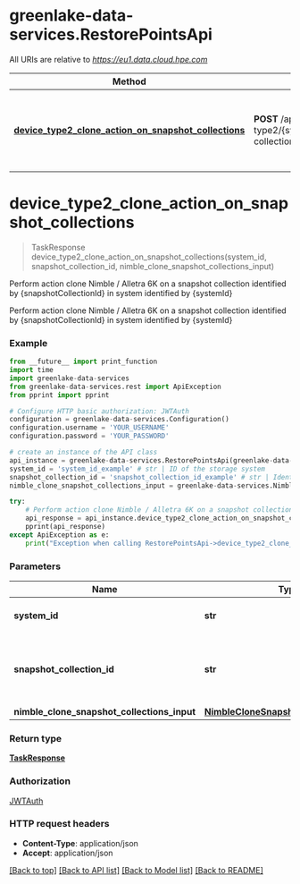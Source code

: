# greenlake-data-services.RestorePointsApi

All URIs are relative to *https://eu1.data.cloud.hpe.com*

Method | HTTP request | Description
------------- | ------------- | -------------
[**device_type2_clone_action_on_snapshot_collections**](RestorePointsApi.md#device_type2_clone_action_on_snapshot_collections) | **POST** /api/v1/storage-systems/device-type2/{systemId}/snapshot-collections/{snapshotCollectionId}/actions/clone | Perform action clone Nimble / Alletra 6K on a snapshot collection identified by {snapshotCollectionId} in system identified by {systemId}


# **device_type2_clone_action_on_snapshot_collections**
> TaskResponse device_type2_clone_action_on_snapshot_collections(system_id, snapshot_collection_id, nimble_clone_snapshot_collections_input)

Perform action clone Nimble / Alletra 6K on a snapshot collection identified by {snapshotCollectionId} in system identified by {systemId}

Perform action clone Nimble / Alletra 6K on a snapshot collection identified by {snapshotCollectionId} in system identified by {systemId}

### Example
```python
from __future__ import print_function
import time
import greenlake-data-services
from greenlake-data-services.rest import ApiException
from pprint import pprint

# Configure HTTP basic authorization: JWTAuth
configuration = greenlake-data-services.Configuration()
configuration.username = 'YOUR_USERNAME'
configuration.password = 'YOUR_PASSWORD'

# create an instance of the API class
api_instance = greenlake-data-services.RestorePointsApi(greenlake-data-services.ApiClient(configuration))
system_id = 'system_id_example' # str | ID of the storage system
snapshot_collection_id = 'snapshot_collection_id_example' # str | Identifier of snapshot Collection. A 42 digit hexadecimal number.
nimble_clone_snapshot_collections_input = greenlake-data-services.NimbleCloneSnapshotCollectionsInput() # NimbleCloneSnapshotCollectionsInput | 

try:
    # Perform action clone Nimble / Alletra 6K on a snapshot collection identified by {snapshotCollectionId} in system identified by {systemId}
    api_response = api_instance.device_type2_clone_action_on_snapshot_collections(system_id, snapshot_collection_id, nimble_clone_snapshot_collections_input)
    pprint(api_response)
except ApiException as e:
    print("Exception when calling RestorePointsApi->device_type2_clone_action_on_snapshot_collections: %s\n" % e)
```

### Parameters

Name | Type | Description  | Notes
------------- | ------------- | ------------- | -------------
 **system_id** | **str**| ID of the storage system | 
 **snapshot_collection_id** | **str**| Identifier of snapshot Collection. A 42 digit hexadecimal number. | 
 **nimble_clone_snapshot_collections_input** | [**NimbleCloneSnapshotCollectionsInput**](NimbleCloneSnapshotCollectionsInput.md)|  | 

### Return type

[**TaskResponse**](TaskResponse.md)

### Authorization

[JWTAuth](../README.md#JWTAuth)

### HTTP request headers

 - **Content-Type**: application/json
 - **Accept**: application/json

[[Back to top]](#) [[Back to API list]](../README.md#documentation-for-api-endpoints) [[Back to Model list]](../README.md#documentation-for-models) [[Back to README]](../README.md)

